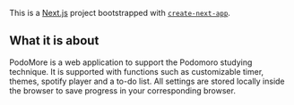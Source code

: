 This is a [Next.js](https://nextjs.org/) project bootstrapped with [`create-next-app`](https://github.com/vercel/next.js/tree/canary/packages/create-next-app).

## What it is about

PodoMore is a web application to support the Podomoro studying technique. It is supported with functions such as customizable timer, themes, spotify player and a to-do list. All settings are stored locally inside the browser to save progress in your corresponding browser.

